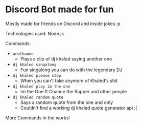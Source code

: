 # Discord Bot made for fun

Mostly made for friends on Discord and inside jokes :p

Technologies used: Node.js 

Commands:
- `anothaone`
    - Plays a clip of dj khaled saying another one
- `dj khaled singalong`
    - Fun singalong you can do with the legendary DJ
- `dj khaled please stop`
    - When you can't take anymore of Khaled's shit
- `dj khaled play im the one`
    - Im the One ft Chance the Rapper and other people
- `dj khaled random quote`
    - Says a random quote from the one and only
    - Couldn't find a working dj khaled quote generator api :(

More Commands in the works!
